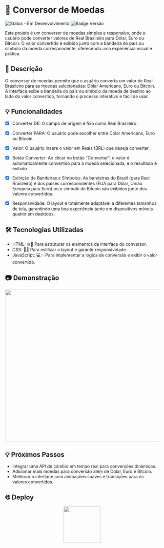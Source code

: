# 💱 Conversor de Moedas
![Status - Em Desenvolvimento](https://img.shields.io/badge/status-em_desenvolvimento-yellow)
![Badge Versão](https://img.shields.io/badge/versão-1.0.0-blue)

Este projeto é um conversor de moedas simples e responsivo, onde o usuário pode converter valores de Real Brasileiro para Dólar, Euro ou Bitcoin. O valor convertido é exibido junto com a bandeira do país ou símbolo da moeda correspondente, oferecendo uma experiência visual e prática.


## 📘 Descrição
O conversor de moedas permite que o usuário converta um valor de Real Brasileiro para as moedas selecionadas: Dólar Americano, Euro ou Bitcoin. A interface exibe a bandeira do país ou símbolo da moeda de destino ao lado do valor convertido, tornando o processo interativo e fácil de usar.


## 💡 Funcionalidades

- [x] Converter DE: O campo de origem é fixo como Real Brasileiro.
- [x] Converter PARA: O usuário pode escolher entre Dólar Americano, Euro ou Bitcoin.
- [x] Valor: O usuário insere o valor em Reais (BRL) que deseja converter.
- [x] Botão Converter: Ao clicar no botão "Converter", o valor é automaticamente convertido para a moeda selecionada, e o resultado é exibido.
- [x] Exibição de Bandeiras e Símbolos: As bandeiras do Brasil (para Real Brasileiro) e dos países correspondentes (EUA para Dólar, União Europeia para Euro) ou o símbolo do Bitcoin são exibidos junto dos valores convertidos.
- [x] Responsividade: O layout é totalmente adaptável a diferentes tamanhos de tela, garantindo uma boa experiência tanto em dispositivos móveis quanto em desktops.


## 🛠️ Tecnologias Utilizadas

- HTML: 🌐📝 Para estruturar os elementos da interface do conversor.
- CSS: 🎨📐 Para estilizar o layout e garantir responsividade.
- JavaScript: 💻✨ Para implementar a lógica de conversão e exibir o valor convertido.

## 📷 Demonstração
<img width="900" height="500" src="https://github.com/user-attachments/assets/ccb2605d-b731-41d1-8c41-9b263d07490b">

## 💡 Próximos Passos
- Integrar uma API de câmbio em tempo real para conversões dinâmicas.
- Adicionar mais moedas para conversão além de Dólar, Euro e Bitcoin.
- Melhorar a interface com animações suaves e transições para os valores convertidos.


## 🌐 Deploy
<div align="center"> 
<a href="https://felipeaz01.github.io/Projeto-Conversor-de-Moedas/">
  <img   width="120px" src="https://img.shields.io/website-up-down-green-red/http/monip.org.svg"  /> 
</a>
</div>
